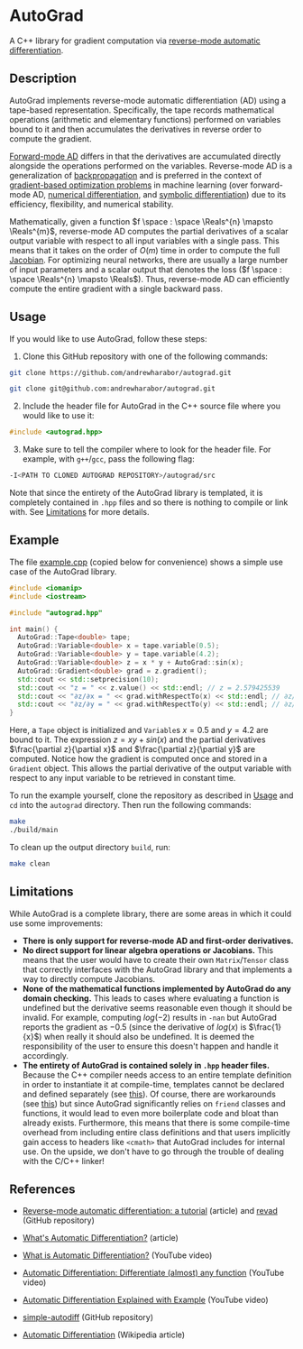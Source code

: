 # AutoGrad

A C++ library for gradient computation via [reverse-mode automatic differentiation](https://en.wikipedia.org/wiki/Automatic_differentiation#Reverse_accumulation).

## Description

AutoGrad implements reverse-mode automatic differentiation (AD) using a tape-based representation. Specifically, the tape records mathematical operations (arithmetic and elementary functions) performed on variables bound to it and then accumulates the derivatives in reverse order to compute the gradient.

[Forward-mode AD](https://en.wikipedia.org/wiki/Automatic_differentiation#Forward_accumulation) differs in that the derivatives are accumulated directly alongside the operations performed on the variables. Reverse-mode AD is a generalization of [backpropagation](https://en.wikipedia.org/wiki/Backpropagation) and is preferred in the context of [gradient-based optimization problems](https://en.wikipedia.org/wiki/Gradient_descent) in machine learning (over forward-mode AD, [numerical differentiation](https://en.wikipedia.org/wiki/Numerical_differentiation), and [symbolic differentiation](https://en.wikipedia.org/wiki/Computer_algebra)) due to its efficiency, flexibility, and numerical stability.

Mathematically, given a function $`f \space : \space \Reals^{n} \mapsto \Reals^{m}`$, reverse-mode AD computes the partial derivatives of a scalar output variable with respect to all input variables with a single pass. This means that it takes on the order of $`O(m)`$ time in order to compute the full [Jacobian](https://en.wikipedia.org/wiki/Jacobian_matrix_and_determinant). For optimizing neural networks, there are usually a large number of input parameters and a scalar output that denotes the loss ($`f \space : \space \Reals^{n} \mapsto \Reals`$). Thus, reverse-mode AD can efficiently compute the entire gradient with a single backward pass.

## Usage

If you would like to use AutoGrad, follow these steps:

1. Clone this GitHub repository with one of the following commands:

``` bash
git clone https://github.com/andrewharabor/autograd.git
```

``` bash
git clone git@github.com:andrewharabor/autograd.git
```

2. Include the header file for AutoGrad in the C++ source file where you would like to use it:

``` cpp
#include <autograd.hpp>
```

3. Make sure to tell the compiler where to look for the header file. For example, with `g++`/`gcc`, pass the following flag:

``` bash
-I<PATH TO CLONED AUTOGRAD REPOSITORY>/autograd/src
```

Note that since the entirety of the AutoGrad library is templated, it is completely contained in `.hpp` files and so there is nothing to compile or link with. See [Limitations](#limitations) for more details.

## Example

The file [example.cpp](/example/example.cpp) (copied below for convenience) shows a simple use case of the AutoGrad library.

``` cpp
#include <iomanip>
#include <iostream>

#include "autograd.hpp"

int main() {
  AutoGrad::Tape<double> tape;
  AutoGrad::Variable<double> x = tape.variable(0.5);
  AutoGrad::Variable<double> y = tape.variable(4.2);
  AutoGrad::Variable<double> z = x * y + AutoGrad::sin(x);
  AutoGrad::Gradient<double> grad = z.gradient();
  std::cout << std::setprecision(10);
  std::cout << "z = " << z.value() << std::endl; // z = 2.579425539
  std::cout << "∂z/∂x = " << grad.withRespectTo(x) << std::endl; // ∂z/∂x = 5.077582562
  std::cout << "∂z/∂y = " << grad.withRespectTo(y) << std::endl; // ∂z/∂y = 0.5
}
```

Here, a `Tape` object is initialized and `Variable`s $`x = 0.5`$ and $`y = 4.2`$ are bound to it. The expression $`z = xy + sin(x)`$ and the partial derivatives $`\frac{\partial z}{\partial x}`$ and $`\frac{\partial z}{\partial y}`$ are computed. Notice how the gradient is computed once and stored in a `Gradient` object. This allows the partial derivative of the output variable with respect to any input variable to be retrieved in constant time.

To run the example yourself, clone the repository as described in [Usage](#usage) and `cd` into the `autograd` directory. Then run the following commands:

``` bash
make
./build/main
```

To clean up the output directory `build`, run:

``` bash
make clean
```

## Limitations

While AutoGrad is a complete library, there are some areas in which it could use some improvements:

- **There is only support for reverse-mode AD and first-order derivatives.**
- **No direct support for linear algebra operations or Jacobians.** This means that the user would have to create their own `Matrix`/`Tensor` class that correctly interfaces with the AutoGrad library and that implements a way to directly compute Jacobians.
- **None of the mathematical functions implemented by AutoGrad do any domain checking.** This leads to cases where evaluating a function is undefined but the derivative seems reasonable even though it should be invalid. For example, computing $`log(-2)`$ results in `-nan` but AutoGrad reports the gradient as $`-0.5`$ (since the derivative of $`log(x)`$ is $`\frac{1}{x}`$) when really it should also be undefined. It is deemed the responsibility of the user to ensure this doesn't happen and handle it accordingly.
- **The entirety of AutoGrad is contained solely in `.hpp` header files.** Because the C++ compiler needs access to an entire template definition in order to instantiate it at compile-time, templates cannot be declared and defined separately (see [this](https://stackoverflow.com/questions/495021/why-can-templates-only-be-implemented-in-the-header-file)). Of course, there are workarounds (see [this](https://stackoverflow.com/questions/44774036/why-use-a-tpp-file-when-implementing-templated-functions-and-classes-defined-i)) but since AutoGrad significantly relies on `friend` classes and functions, it would lead to even more boilerplate code and bloat than already exists. Furthermore, this means that there is some compile-time overhead from including entire class definitions and that users implicitly gain access to headers like `<cmath>` that AutoGrad includes for internal use. On the upside, we don't have to go through the trouble of dealing with the C/C++ linker!

## References

- [Reverse-mode automatic differentiation: a tutorial](https://rufflewind.com/2016-12-30/reverse-mode-automatic-differentiation) (article) and [revad](https://github.com/Rufflewind/revad) (GitHub repository)

- [What's Automatic Differentiation?](https://huggingface.co/blog/andmholm/what-is-automatic-differentiation) (article)

- [What is Automatic Differentiation?](https://www.youtube.com/watch?v=wG_nF1awSSY) (YouTube video)

- [Automatic Differentiation: Differentiate (almost) any function](https://www.youtube.com/watch?v=4wgXBr7fnQg) (YouTube video)

- [Automatic Differentiation Explained with Example](https://www.youtube.com/watch?v=jS-0aAamC64) (YouTube video)

- [simple-autodiff](https://github.com/gtoubassi/simple-autodiff) (GitHub repository)

- [Automatic Differentiation](https://en.wikipedia.org/wiki/Automatic_differentiation) (Wikipedia article)
